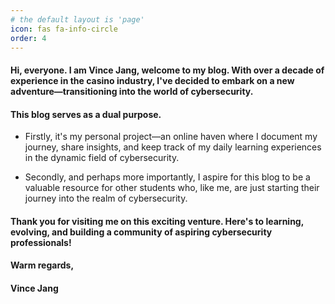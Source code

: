 ```yaml
---
# the default layout is 'page'
icon: fas fa-info-circle
order: 4
---
```




#### Hi, everyone. I am Vince Jang, welcome to my blog. With over a decade of experience in the casino industry, I've decided to embark on a new adventure—transitioning into the world of cybersecurity.

#### This blog serves as a dual purpose. 

 * Firstly, it's my personal project—an online haven where I document my journey, share insights, and keep track of my daily learning experiences in the dynamic field of cybersecurity. 
 
 * Secondly, and perhaps more importantly, I aspire for this blog to be a valuable resource for other students who, like me, are just starting their journey into the realm of cybersecurity.



#### Thank you for visiting me on this exciting venture. Here's to learning, evolving, and building a community of aspiring cybersecurity professionals!

#### Warm regards,


#### Vince Jang